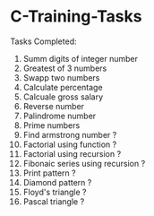 # C-Training-Tasks

Tasks Completed:

1. Summ digits of integer number
2. Greatest of 3 numbers
3. Swapp two numbers
4. Calculate percentage
5. Calcuale gross salary
6. Reverse number
7. Palindrome number
8. Prime numbers 
9. Find armstrong number ?
10. Factorial using function ?
11. Factorial using recursion ?
12. Fibonaic series using recursion ?
13. Print pattern ?
14. Diamond pattern ?
15. Floyd's triangle ?
16. Pascal triangle ?


